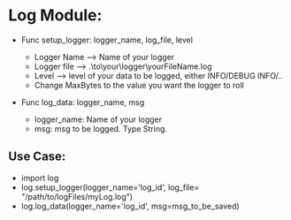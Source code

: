 # Log Module:

- Func setup_logger: logger_name, log_file, level
  * Logger Name --> Name of your logger
  * Logger file --> .\to\your\logger\yourFileName.log
  * Level --> level of your data to be logged, either INFO/DEBUG INFO/..
  * Change MaxBytes to the value you want the logger to roll
  
- Func log_data: logger_name, msg
  * logger_name: Name of your logger
  * msg: msg to be logged. Type String.
  
 ## Use Case:
 - import log
 - log.setup_logger(logger_name='log_id', log_file= "/path/to/logFiles/myLog.log")
 - log.log_data(logger_name='log_id', msg=msg_to_be_saved)
